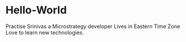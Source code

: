 # Hello-World
Practise
Srinivas a Microstrategy developer
Lives in Eastern Time Zone
Love to learn new technologies.
